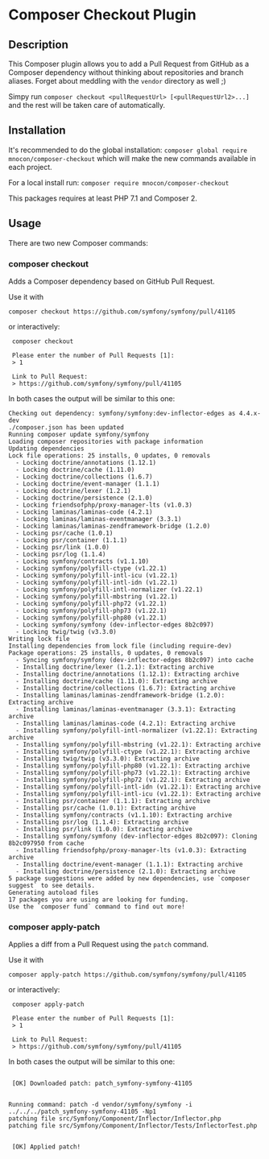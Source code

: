# Composer Checkout Plugin

## Description
This Composer plugin allows you to add a Pull Request from GitHub as a Composer dependency without thinking about repositories and branch aliases.
Forget about meddling with the `vendor` directory as well ;)

Simpy run `composer checkout <pullRequestUrl> [<pullRequestUrl2>...]` and the rest will be taken care of automatically.

## Installation

It's recommended to do the global installation:
`composer global require mnocon/composer-checkout`
which will make the new commands available in each project.

For a local install run:
`composer require mnocon/composer-checkout`

This packages requires at least PHP 7.1 and Composer 2.

## Usage

There are two new Composer commands:

### composer checkout

Adds a Composer dependency based on GitHub Pull Request.

Use it with
```
composer checkout https://github.com/symfony/symfony/pull/41105
```

or interactively:
```
 composer checkout

 Please enter the number of Pull Requests [1]:
 > 1

 Link to Pull Request:
 > https://github.com/symfony/symfony/pull/41105
```

In both cases the output will be similar to this one:
```
Checking out dependency: symfony/symfony:dev-inflector-edges as 4.4.x-dev
./composer.json has been updated
Running composer update symfony/symfony
Loading composer repositories with package information
Updating dependencies
Lock file operations: 25 installs, 0 updates, 0 removals
  - Locking doctrine/annotations (1.12.1)
  - Locking doctrine/cache (1.11.0)
  - Locking doctrine/collections (1.6.7)
  - Locking doctrine/event-manager (1.1.1)
  - Locking doctrine/lexer (1.2.1)
  - Locking doctrine/persistence (2.1.0)
  - Locking friendsofphp/proxy-manager-lts (v1.0.3)
  - Locking laminas/laminas-code (4.2.1)
  - Locking laminas/laminas-eventmanager (3.3.1)
  - Locking laminas/laminas-zendframework-bridge (1.2.0)
  - Locking psr/cache (1.0.1)
  - Locking psr/container (1.1.1)
  - Locking psr/link (1.0.0)
  - Locking psr/log (1.1.4)
  - Locking symfony/contracts (v1.1.10)
  - Locking symfony/polyfill-ctype (v1.22.1)
  - Locking symfony/polyfill-intl-icu (v1.22.1)
  - Locking symfony/polyfill-intl-idn (v1.22.1)
  - Locking symfony/polyfill-intl-normalizer (v1.22.1)
  - Locking symfony/polyfill-mbstring (v1.22.1)
  - Locking symfony/polyfill-php72 (v1.22.1)
  - Locking symfony/polyfill-php73 (v1.22.1)
  - Locking symfony/polyfill-php80 (v1.22.1)
  - Locking symfony/symfony (dev-inflector-edges 8b2c097)
  - Locking twig/twig (v3.3.0)
Writing lock file
Installing dependencies from lock file (including require-dev)
Package operations: 25 installs, 0 updates, 0 removals
  - Syncing symfony/symfony (dev-inflector-edges 8b2c097) into cache
  - Installing doctrine/lexer (1.2.1): Extracting archive
  - Installing doctrine/annotations (1.12.1): Extracting archive
  - Installing doctrine/cache (1.11.0): Extracting archive
  - Installing doctrine/collections (1.6.7): Extracting archive
  - Installing laminas/laminas-zendframework-bridge (1.2.0): Extracting archive
  - Installing laminas/laminas-eventmanager (3.3.1): Extracting archive
  - Installing laminas/laminas-code (4.2.1): Extracting archive
  - Installing symfony/polyfill-intl-normalizer (v1.22.1): Extracting archive
  - Installing symfony/polyfill-mbstring (v1.22.1): Extracting archive
  - Installing symfony/polyfill-ctype (v1.22.1): Extracting archive
  - Installing twig/twig (v3.3.0): Extracting archive
  - Installing symfony/polyfill-php80 (v1.22.1): Extracting archive
  - Installing symfony/polyfill-php73 (v1.22.1): Extracting archive
  - Installing symfony/polyfill-php72 (v1.22.1): Extracting archive
  - Installing symfony/polyfill-intl-idn (v1.22.1): Extracting archive
  - Installing symfony/polyfill-intl-icu (v1.22.1): Extracting archive
  - Installing psr/container (1.1.1): Extracting archive
  - Installing psr/cache (1.0.1): Extracting archive
  - Installing symfony/contracts (v1.1.10): Extracting archive
  - Installing psr/log (1.1.4): Extracting archive
  - Installing psr/link (1.0.0): Extracting archive
  - Installing symfony/symfony (dev-inflector-edges 8b2c097): Cloning 8b2c097950 from cache
  - Installing friendsofphp/proxy-manager-lts (v1.0.3): Extracting archive
  - Installing doctrine/event-manager (1.1.1): Extracting archive
  - Installing doctrine/persistence (2.1.0): Extracting archive
5 package suggestions were added by new dependencies, use `composer suggest` to see details.
Generating autoload files
17 packages you are using are looking for funding.
Use the `composer fund` command to find out more!
```

### composer apply-patch

Applies a diff from a Pull Request using the `patch` command.

Use it with
```
composer apply-patch https://github.com/symfony/symfony/pull/41105
```

or interactively:
```
 composer apply-patch

 Please enter the number of Pull Requests [1]:
 > 1

 Link to Pull Request:
 > https://github.com/symfony/symfony/pull/41105
```

In both cases the output will be similar to this one:
```

 [OK] Downloaded patch: patch_symfony-symfony-41105


Running command: patch -d vendor/symfony/symfony -i ../../../patch_symfony-symfony-41105 -Np1
patching file src/Symfony/Component/Inflector/Inflector.php
patching file src/Symfony/Component/Inflector/Tests/InflectorTest.php


 [OK] Applied patch!
```
